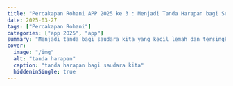 ```yaml
---
title: "Percakapan Rohani APP 2025 ke 3 : Menjadi Tanda Harapan bagi Sesama"
date: 2025-03-27
tags: ["Percakapan Rohani"]
categories: ["app 2025", "app"]
summary: "Menjadi tanda bagi saudara kita yang kecil lemah dan tersingkir"
cover:
  image: "/img"
  alt: "tanda harapan"
  caption: "tanda harapan bagi saudara kita"
  hiddeninSingle: true
---
```

